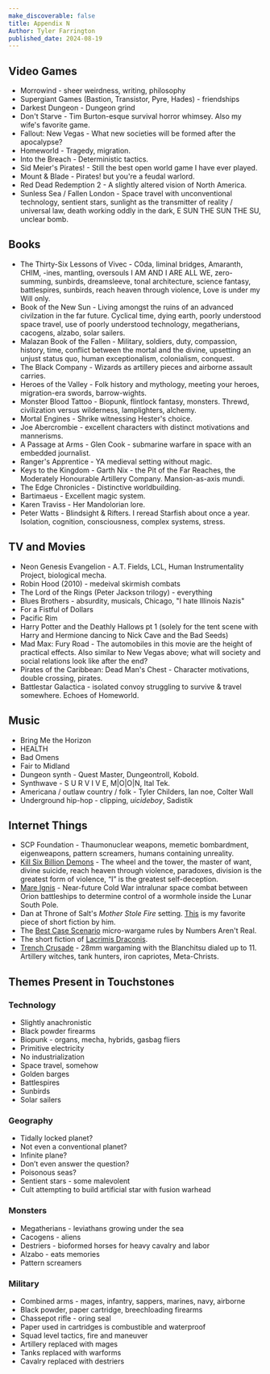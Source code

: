 ```yaml
---
make_discoverable: false
title: Appendix N
Author: Tyler Farrington
published_date: 2024-08-19
---
```


## Video Games

* Morrowind - sheer weirdness, writing, philosophy  
* Supergiant Games (Bastion, Transistor, Pyre, Hades) - friendships  
* Darkest Dungeon - Dungeon grind  
* Don't Starve - Tim Burton-esque survival horror whimsey. Also my wife's favorite game.  
* Fallout: New Vegas - What new societies will be formed after the apocalypse?  
* Homeworld - Tragedy, migration.  
* Into the Breach - Deterministic tactics.  
* Sid Meier's Pirates! - Still the best open world game I have ever played.  
* Mount & Blade - Pirates! but you're a feudal warlord.  
* Red Dead Redemption 2 - A slightly altered vision of North America.  
* Sunless Sea / Fallen London - Space travel with unconventional technology, sentient stars, sunlight as the transmitter of reality / universal law, death working oddly in the dark, E SUN THE SUN THE SU, unclear bomb. 

## Books

* The Thirty-Six Lessons of Vivec - C0da, liminal bridges, Amaranth, CHIM, -ines, mantling, oversouls I AM AND I ARE ALL WE, zero-summing, sunbirds, dreamsleeve, tonal architecture, science fantasy, battlespires, sunbirds, reach heaven through violence, Love is under my Will only.  
* Book of the New Sun - Living amongst the ruins of an advanced civilzation in the far future. Cyclical time, dying earth, poorly understood space travel, use of poorly understood technology, megatherians, cacogens, alzabo, solar sailers.  
* Malazan Book of the Fallen - Military, soldiers, duty, compassion, history, time, conflict between the mortal and the divine, upsetting an unjust status quo, human exceptionalism, colonialism, conquest.  
* The Black Company - Wizards as artillery pieces and airborne assault carries.  
* Heroes of the Valley - Folk history and mythology, meeting your heroes, migration-era swords, barrow-wights.  
* Monster Blood Tattoo - Biopunk, flintlock fantasy, monsters. Threwd, civilization versus wilderness, lamplighters, alchemy.   
* Mortal Engines - Shrike witnessing Hester's choice.  
* Joe Abercrombie - excellent characters with distinct motivations and mannerisms.  
* A Passage at Arms - Glen Cook - submarine warfare in space with an embedded journalist.  
* Ranger's Apprentice - YA medieval setting without magic.  
* Keys to the Kingdom - Garth Nix - the Pit of the Far Reaches, the Moderately Honourable Artillery Company. Mansion-as-axis mundi.  
* The Edge Chronicles - Distinctive worldbuilding.  
* Bartimaeus - Excellent magic system.  
* Karen Traviss - Her Mandolorian lore.  
* Peter Watts - Blindsight & Rifters. I reread Starfish about once a year. Isolation, cognition, consciousness, complex systems, stress.  

## TV and Movies

* Neon Genesis Evangelion - A.T. Fields, LCL, Human Instrumentality Project, biological mecha.  
* Robin Hood (2010) - medeival skirmish combats  
* The Lord of the Rings (Peter Jackson trilogy) - everything  
* Blues Brothers - absurdity, musicals, Chicago, "I hate Illinois Nazis"  
* For a Fistful of Dollars  
* Pacific Rim  
* Harry Potter and the Deathly Hallows pt 1 (solely for the tent scene with Harry and Hermione dancing to Nick Cave and the Bad Seeds)  
* Mad Max: Fury Road - The automobiles in this movie are the height of practical effects. Also similar to New Vegas above; what will society and social relations look like after the end?  
* Pirates of the Caribbean: Dead Man's Chest - Character motivations, double crossing, pirates.  
* Battlestar Galactica - isolated convoy struggling to survive & travel somewhere. Echoes of Homeworld.  

## Music

* Bring Me the Horizon  
* HEALTH  
* Bad Omens
* Fair to Midland 
* Dungeon synth - Quest Master, Dungeontroll, Kobold.  
* Synthwave - S U R V I V E, M|O|O|N, Ital Tek.  
* Americana / outlaw country / folk - Tyler Childers, Ian noe, Colter Wall  
* Underground hip-hop - clipping, $uicideboy$, Sadistik  


## Internet Things

* SCP Foundation - Thaumonuclear weapons, memetic bombardment, eigenweapons, pattern screamers, humans containing unreality.   
* [Kill Six Billion Demons](https://killsixbilliondemons.com/) - The wheel and the tower, the master of want, divine suicide, reach heaven through violence, paradoxes, division is the greatest form of violence, “I” is the greatest self-deception.  
* [Mare Ignis](https://youtu.be/bct3MwkxE0Y?si=4vwTgrzBnkIW9-Nc) - Near-future Cold War intralunar space combat between Orion battleships to determine control of a wormhole inside the Lunar South Pole.  
* Dan at Throne of Salt's *Mother Stole Fire* setting. [This](https://throneofsalt.blogspot.com/2023/06/msf-beloved-student-and-dog-knight.html) is my favorite piece of short fiction by him.  
* The [Best Case Scenario](https://as-they-must.blogspot.com/2022/04/the-best-case-scenario-micro-wargame.html) micro-wargame rules by Numbers Aren't Real.  
* The short fiction of [Lacrimis Draconis](https://lacrimisdraconis.blogspot.com/search/label/Fiction).  
* [Trench Crusade](https://www.trenchcrusade.com/) - 28mm wargaming with the Blanchitsu dialed up to 11. Artillery witches, tank hunters, iron capriotes, Meta-Christs.  

## Themes Present in Touchstones

### Technology

* Slightly anachronistic
* Black powder firearms
* Biopunk - organs, mecha, hybrids, gasbag fliers
* Primitive electricity
* No industrialization
* Space travel, somehow
* Golden barges
* Battlespires
* Sunbirds
* Solar sailers


### Geography

* Tidally locked planet?
* Not even a conventional planet?
* Infinite plane?
* Don’t even answer the question?
* Poisonous seas?
* Sentient stars - some malevolent
* Cult attempting to build artificial star with fusion warhead

### Monsters

* Megatherians - leviathans growing under the sea
* Cacogens - aliens
* Destriers - bioformed horses for heavy cavalry and labor
* Alzabo - eats memories
* Pattern screamers

### Military

* Combined arms - mages, infantry, sappers, marines, navy, airborne
* Black powder, paper cartridge, breechloading firearms
* Chassepot rifle - oring seal
* Paper used in cartridges is combustible and waterproof
* Squad level tactics, fire and maneuver
* Artillery replaced with mages
* Tanks replaced with warforms
* Cavalry replaced with destriers
